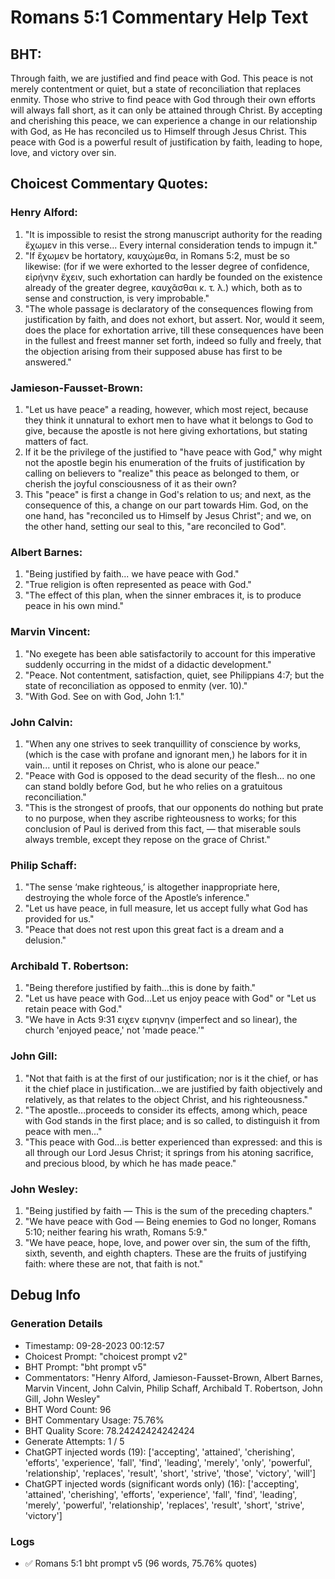# Romans 5:1 Commentary Help Text

## BHT:
Through faith, we are justified and find peace with God. This peace is not merely contentment or quiet, but a state of reconciliation that replaces enmity. Those who strive to find peace with God through their own efforts will always fall short, as it can only be attained through Christ. By accepting and cherishing this peace, we can experience a change in our relationship with God, as He has reconciled us to Himself through Jesus Christ. This peace with God is a powerful result of justification by faith, leading to hope, love, and victory over sin.

## Choicest Commentary Quotes:
### Henry Alford:
1. "It is impossible to resist the strong manuscript authority for the reading ἔχωμεν in this verse... Every internal consideration tends to impugn it."
2. "If ἔχωμεν be hortatory, καυχώμεθα, in Romans 5:2, must be so likewise: (for if we were exhorted to the lesser degree of confidence, εἰρήνην ἔχειν, such exhortation can hardly be founded on the existence already of the greater degree, καυχᾶσθαι κ. τ. λ.) which, both as to sense and construction, is very improbable."
3. "The whole passage is declaratory of the consequences flowing from justification by faith, and does not exhort, but assert. Nor, would it seem, does the place for exhortation arrive, till these consequences have been in the fullest and freest manner set forth, indeed so fully and freely, that the objection arising from their supposed abuse has first to be answered."

### Jamieson-Fausset-Brown:
1. "Let us have peace" a reading, however, which most reject, because they think it unnatural to exhort men to have what it belongs to God to give, because the apostle is not here giving exhortations, but stating matters of fact. 
2. If it be the privilege of the justified to "have peace with God," why might not the apostle begin his enumeration of the fruits of justification by calling on believers to "realize" this peace as belonged to them, or cherish the joyful consciousness of it as their own?
3. This "peace" is first a change in God's relation to us; and next, as the consequence of this, a change on our part towards Him. God, on the one hand, has "reconciled us to Himself by Jesus Christ"; and we, on the other hand, setting our seal to this, "are reconciled to God".

### Albert Barnes:
1. "Being justified by faith... we have peace with God." 
2. "True religion is often represented as peace with God." 
3. "The effect of this plan, when the sinner embraces it, is to produce peace in his own mind."

### Marvin Vincent:
1. "No exegete has been able satisfactorily to account for this imperative suddenly occurring in the midst of a didactic development."
2. "Peace. Not contentment, satisfaction, quiet, see Philippians 4:7; but the state of reconciliation as opposed to enmity (ver. 10)."
3. "With God. See on with God, John 1:1."

### John Calvin:
1. "When any one strives to seek tranquillity of conscience by works, (which is the case with profane and ignorant men,) he labors for it in vain... until it reposes on Christ, who is alone our peace."
2. "Peace with God is opposed to the dead security of the flesh... no one can stand boldly before God, but he who relies on a gratuitous reconciliation."
3. "This is the strongest of proofs, that our opponents do nothing but prate to no purpose, when they ascribe righteousness to works; for this conclusion of Paul is derived from this fact, — that miserable souls always tremble, except they repose on the grace of Christ."

### Philip Schaff:
1. "The sense ‘make righteous,’ is altogether inappropriate here, destroying the whole force of the Apostle’s inference."
2. "Let us have peace, in full measure, let us accept fully what God has provided for us."
3. "Peace that does not rest upon this great fact is a dream and a delusion."

### Archibald T. Robertson:
1. "Being therefore justified by faith...this is done by faith." 
2. "Let us have peace with God...Let us enjoy peace with God" or "Let us retain peace with God."
3. "We have in Acts 9:31 ειχεν ειρηνην (imperfect and so linear), the church 'enjoyed peace,' not 'made peace.'"

### John Gill:
1. "Not that faith is at the first of our justification; nor is it the chief, or has it the chief place in justification...we are justified by faith objectively and relatively, as that relates to the object Christ, and his righteousness."
2. "The apostle...proceeds to consider its effects, among which, peace with God stands in the first place; and is so called, to distinguish it from peace with men..."
3. "This peace with God...is better experienced than expressed: and this is all through our Lord Jesus Christ; it springs from his atoning sacrifice, and precious blood, by which he has made peace."

### John Wesley:
1. "Being justified by faith — This is the sum of the preceding chapters."
2. "We have peace with God — Being enemies to God no longer, Romans 5:10; neither fearing his wrath, Romans 5:9."
3. "We have peace, hope, love, and power over sin, the sum of the fifth, sixth, seventh, and eighth chapters. These are the fruits of justifying faith: where these are not, that faith is not."


## Debug Info
### Generation Details
- Timestamp: 09-28-2023 00:12:57
- Choicest Prompt: "choicest prompt v2"
- BHT Prompt: "bht prompt v5"
- Commentators: "Henry Alford, Jamieson-Fausset-Brown, Albert Barnes, Marvin Vincent, John Calvin, Philip Schaff, Archibald T. Robertson, John Gill, John Wesley"
- BHT Word Count: 96
- BHT Commentary Usage: 75.76%
- BHT Quality Score: 78.24242424242424
- Generate Attempts: 1 / 5
- ChatGPT injected words (19):
	['accepting', 'attained', 'cherishing', 'efforts', 'experience', 'fall', 'find', 'leading', 'merely', 'only', 'powerful', 'relationship', 'replaces', 'result', 'short', 'strive', 'those', 'victory', 'will']
- ChatGPT injected words (significant words only) (16):
	['accepting', 'attained', 'cherishing', 'efforts', 'experience', 'fall', 'find', 'leading', 'merely', 'powerful', 'relationship', 'replaces', 'result', 'short', 'strive', 'victory']

### Logs
- ✅ Romans 5:1 bht prompt v5 (96 words, 75.76% quotes)